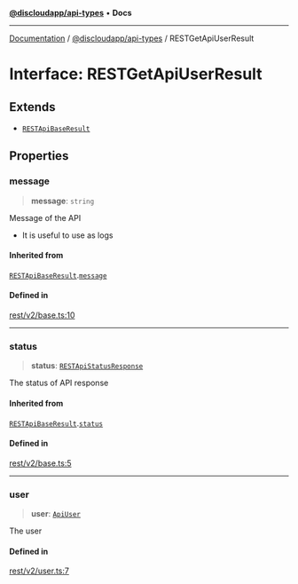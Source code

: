 [**@discloudapp/api-types**](../README.md) • **Docs**

***

[Documentation](../../../packages.md) / [@discloudapp/api-types](../README.md) / RESTGetApiUserResult

# Interface: RESTGetApiUserResult

## Extends

- [`RESTApiBaseResult`](RESTApiBaseResult.md)

## Properties

### message

> **message**: `string`

Message of the API
- It is useful to use as logs

#### Inherited from

[`RESTApiBaseResult`](RESTApiBaseResult.md).[`message`](RESTApiBaseResult.md#message)

#### Defined in

[rest/v2/base.ts:10](https://github.com/discloud/discloud.app/blob/e957c12968777c01a56e127121040f7eaaf9b803/packages/api-types/rest/v2/base.ts#L10)

***

### status

> **status**: [`RESTApiStatusResponse`](../type-aliases/RESTApiStatusResponse.md)

The status of API response

#### Inherited from

[`RESTApiBaseResult`](RESTApiBaseResult.md).[`status`](RESTApiBaseResult.md#status)

#### Defined in

[rest/v2/base.ts:5](https://github.com/discloud/discloud.app/blob/e957c12968777c01a56e127121040f7eaaf9b803/packages/api-types/rest/v2/base.ts#L5)

***

### user

> **user**: [`ApiUser`](ApiUser.md)

The user

#### Defined in

[rest/v2/user.ts:7](https://github.com/discloud/discloud.app/blob/e957c12968777c01a56e127121040f7eaaf9b803/packages/api-types/rest/v2/user.ts#L7)
